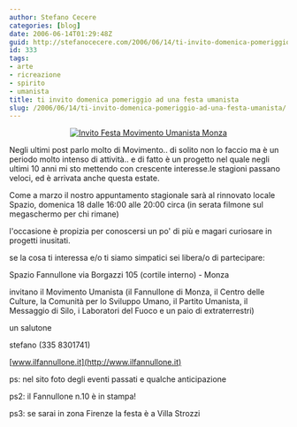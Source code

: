 ```yaml
---
author: Stefano Cecere
categories: [blog]
date: 2006-06-14T01:29:48Z
guid: http://stefanocecere.com/2006/06/14/ti-invito-domenica-pomeriggio-ad-una-festa-umanista/
id: 333
tags:
- arte
- ricreazione
- spirito
- umanista
title: ti invito domenica pomeriggio ad una festa umanista
slug: /2006/06/14/ti-invito-domenica-pomeriggio-ad-una-festa-umanista/
---
```


<div style="text-align: center">
  <a target="_blank" href="http://www.ilfannullone.it/new/ti-invitiamo-domenica-pomeriggio-festa-stagionale/64/"><img id="image332" alt="Invito Festa Movimento Umanista Monza" src="http://stefanocecere.com/wp-content/uploads/sites/3/2006/06/invito_festa_movimento_umanista_monza.jpg" /></a>
</div>

Negli ultimi post parlo molto di Movimento.. di solito non lo faccio ma è un periodo molto intenso di attività.. e di fatto è un progetto nel quale negli ultimi 10 anni mi sto mettendo con crescente interesse.le stagioni passano veloci, ed è arrivata anche questa estate.

Come a marzo il nostro appuntamento stagionale sarà al rinnovato locale Spazio, domenica 18 dalle 16:00 alle 20:00 circa (in serata filmone sul megaschermo per chi rimane)

l'occasione è propizia per conoscersi un po' di più e magari curiosare in progetti inusitati.

se la cosa ti interessa e/o ti siamo simpatici sei libera/o di partecipare:
  
Spazio Fannullone via Borgazzi 105 (cortile interno) - Monza

invitano il Movimento Umanista (il Fannullone di Monza, il Centro delle Culture, la Comunità per lo Sviluppo Umano, il Partito Umanista, il Messaggio di Silo, i Laboratori del Fuoco e un paio di extraterrestri)

un salutone
  
stefano (335 8301741)
  
 [www.ilfannullone.it](http://www.ilfannullone.it)

ps: nel sito foto degli eventi passati e qualche anticipazione
  
ps2: il Fannullone n.10 è in stampa!
  
ps3: se sarai in zona Firenze la festa è a Villa Strozzi